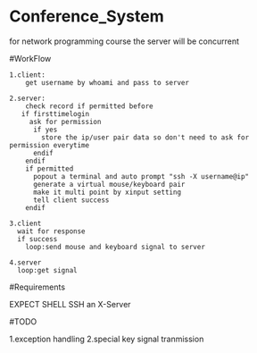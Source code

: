 # Conference_System
for network programming course
the server will be concurrent

#WorkFlow
```
1.client:  
    get username by whoami and pass to server

2.server:  
	check record if permitted before  
   if firsttimelogin  
     ask for permission  
      if yes  
        store the ip/user pair data so don't need to ask for permission everytime  
      endif
    endif
    if permitted  
      popout a terminal and auto prompt "ssh -X username@ip"  
      generate a virtual mouse/keyboard pair  
      make it multi point by xinput setting  
      tell client success  
    endif  

3.client  
  wait for response  
  if success  
    loop:send mouse and keyboard signal to server  

4.server  
  loop:get signal  
```
#Requirements

EXPECT SHELL
SSH
an X-Server

#TODO

1.exception handling
2.special key signal tranmission
